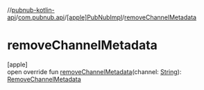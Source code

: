 //[pubnub-kotlin-api](../../../index.md)/[com.pubnub.api](../index.md)/[[apple]PubNubImpl](index.md)/[removeChannelMetadata](remove-channel-metadata.md)

# removeChannelMetadata

[apple]\
open override fun [removeChannelMetadata](remove-channel-metadata.md)(channel: [String](https://kotlinlang.org/api/latest/jvm/stdlib/kotlin-stdlib/kotlin/-string/index.html)): [RemoveChannelMetadata](../../com.pubnub.api.endpoints.objects.channel/-remove-channel-metadata/index.md)
